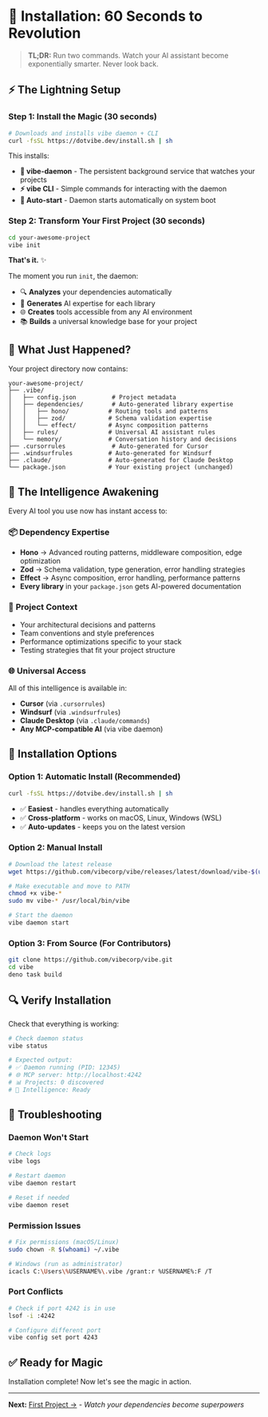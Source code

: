 # 🚀 Installation: 60 Seconds to Revolution

> **TL;DR:** Run two commands. Watch your AI assistant become exponentially smarter. Never look back.

## ⚡ The Lightning Setup

### Step 1: Install the Magic (30 seconds)
```bash
# Downloads and installs vibe daemon + CLI
curl -fsSL https://dotvibe.dev/install.sh | sh
```

This installs:
- **🤖 vibe-daemon** - The persistent background service that watches your projects
- **⚡ vibe CLI** - Simple commands for interacting with the daemon
- **🔄 Auto-start** - Daemon starts automatically on system boot

### Step 2: Transform Your First Project (30 seconds)
```bash
cd your-awesome-project
vibe init
```

**That's it.** ✨

The moment you run `init`, the daemon:
- 🔍 **Analyzes** your dependencies automatically
- 🧠 **Generates** AI expertise for each library  
- 🌐 **Creates** tools accessible from any AI environment
- 📚 **Builds** a universal knowledge base for your project

## 🎯 What Just Happened?

Your project directory now contains:

```
your-awesome-project/
├── .vibe/
│   ├── config.json          # Project metadata
│   ├── dependencies/        # Auto-generated library expertise  
│   │   ├── hono/           # Routing tools and patterns
│   │   ├── zod/            # Schema validation expertise
│   │   └── effect/         # Async composition patterns
│   ├── rules/              # Universal AI assistant rules
│   └── memory/             # Conversation history and decisions
├── .cursorrules             # Auto-generated for Cursor
├── .windsurfrules          # Auto-generated for Windsurf  
├── .claude/                # Auto-generated for Claude Desktop
└── package.json            # Your existing project (unchanged)
```

## 🧠 The Intelligence Awakening

Every AI tool you use now has instant access to:

### 📦 **Dependency Expertise**
- **Hono** → Advanced routing patterns, middleware composition, edge optimization
- **Zod** → Schema validation, type generation, error handling strategies  
- **Effect** → Async composition, error handling, performance patterns
- **Every library** in your `package.json` gets AI-powered documentation

### 🎯 **Project Context**
- Your architectural decisions and patterns
- Team conventions and style preferences
- Performance optimizations specific to your stack
- Testing strategies that fit your project structure

### 🌐 **Universal Access**
All of this intelligence is available in:
- **Cursor** (via `.cursorrules`)
- **Windsurf** (via `.windsurfrules`)  
- **Claude Desktop** (via `.claude/commands`)
- **Any MCP-compatible AI** (via vibe daemon)

## 🔧 Installation Options

### Option 1: Automatic Install (Recommended)
```bash
curl -fsSL https://dotvibe.dev/install.sh | sh
```
- ✅ **Easiest** - handles everything automatically
- ✅ **Cross-platform** - works on macOS, Linux, Windows (WSL)
- ✅ **Auto-updates** - keeps you on the latest version

### Option 2: Manual Install
```bash
# Download the latest release
wget https://github.com/vibecorp/vibe/releases/latest/download/vibe-$(uname -s)-$(uname -m)

# Make executable and move to PATH
chmod +x vibe-*
sudo mv vibe-* /usr/local/bin/vibe

# Start the daemon
vibe daemon start
```

### Option 3: From Source (For Contributors)
```bash
git clone https://github.com/vibecorp/vibe.git
cd vibe
deno task build
```

## 🔍 Verify Installation

Check that everything is working:

```bash
# Check daemon status
vibe status

# Expected output:
# ✅ Daemon running (PID: 12345)
# 🌐 MCP server: http://localhost:4242
# 📊 Projects: 0 discovered
# 🧠 Intelligence: Ready
```

## 🚨 Troubleshooting

### Daemon Won't Start
```bash
# Check logs
vibe logs

# Restart daemon  
vibe daemon restart

# Reset if needed
vibe daemon reset
```

### Permission Issues
```bash
# Fix permissions (macOS/Linux)
sudo chown -R $(whoami) ~/.vibe

# Windows (run as administrator)
icacls C:\Users\%USERNAME%\.vibe /grant:r %USERNAME%:F /T
```

### Port Conflicts
```bash
# Check if port 4242 is in use
lsof -i :4242

# Configure different port
vibe config set port 4243
```

## ✅ Ready for Magic

Installation complete! Now let's see the magic in action.

---

**Next:** [First Project →](02-first-project.md) - *Watch your dependencies become superpowers*